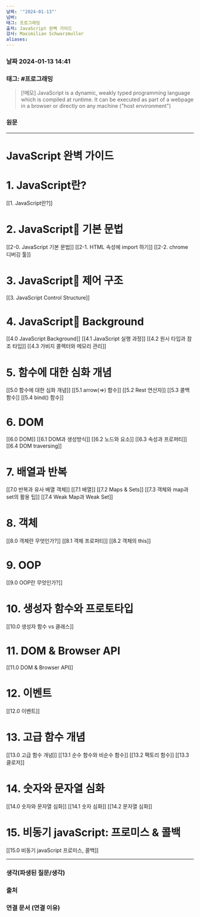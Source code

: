 ```yaml
---
날짜: '"2024-01-13"'
넘버: 
태그: 프로그래밍
출처: JavaScript 완벽 가이드
강사: Maximilian Schwarzmuller
aliases:
---
```

### 날짜  2024-01-13 14:41

### 태그: #프로그래밍 

>[!메모]
> JavaScript is a dynamic, weakly typed programming language which is compiled at runtime. It can be executed as part of a webpage in a browser or directly on any machine ("host environment")

### 원문
---
# JavaScript 완벽 가이드
# 1. JavaScript란?
[[1. JavaScript란?]]
# 2. JavaScript 기본 문법
[[2-0. JavaScript 기본 문법]]
[[2-1. HTML 속성에 import 하기]]
[[2-2. chrome 디버깅 툴]]
# 3. JavaScript 제어 구조
[[3. JavaScript Control Structure]]
# 4. JavaScript Background
[[4.0 JavaScript Background]]
[[4.1 JavaScript 실행 과정]]
[[4.2 원시 타입과 참조 타입]]
[[4.3 가비지 콜렉터와 메모리 관리]]
# 5. 함수에 대한 심화 개념
[[5.0 함수에 대한 심화 개념]]
[[5.1 arrow(=>) 함수]]
[[5.2 Rest 연산자]]
[[5.3 콜백 함수]]
[[5.4 bind() 함수]]
# 6. DOM
[[6.0 DOM]]
[[6.1 DOM과 생성방식]]
[[6.2 노드와 요소]]
[[6.3 속성과 프로퍼티]]
[[6.4 DOM traversing]]
# 7. 배열과 반복
[[7.0 반복과 유사 배열 객체]]
[[7.1 배열]]
[[7.2 Maps & Sets]]
[[7.3 객체와 map과 set의 활용 팁]]
[[7.4 Weak Map과 Weak Set]]
# 8. 객체
[[8.0 객체란 무엇인가?]]
[[8.1 객체 프로퍼티]]
[[8.2 객체의 this]]
# 9. OOP
[[9.0 OOP란 무엇인가?]]
# 10. 생성자 함수와 프로토타입
[[10.0 생성자 함수 vs 클래스]]
# 11. DOM & Browser API
[[11.0 DOM & Browser API]]
# 12. 이벤트
[[12.0 이벤트]]
# 13. 고급 함수 개념
[[13.0 고급 함수 개념]]
[[13.1 순수 함수와 비순수 함수]]
[[13.2 팩토리 함수]]
[[13.3 클로저]]
# 14. 숫자와 문자열 심화
[[14.0 숫자와 문자열 심화]]
[[14.1 숫자 심화]]
[[14.2 문자열 심화]]
# 15. 비동기 javaScript: 프로미스 & 콜백
[[15.0 비동기 javaScript 프로미스, 콜백]]















---
### 생각(파생된 질문/생각)

### 출처

### 연결 문서 (연결 이유)
